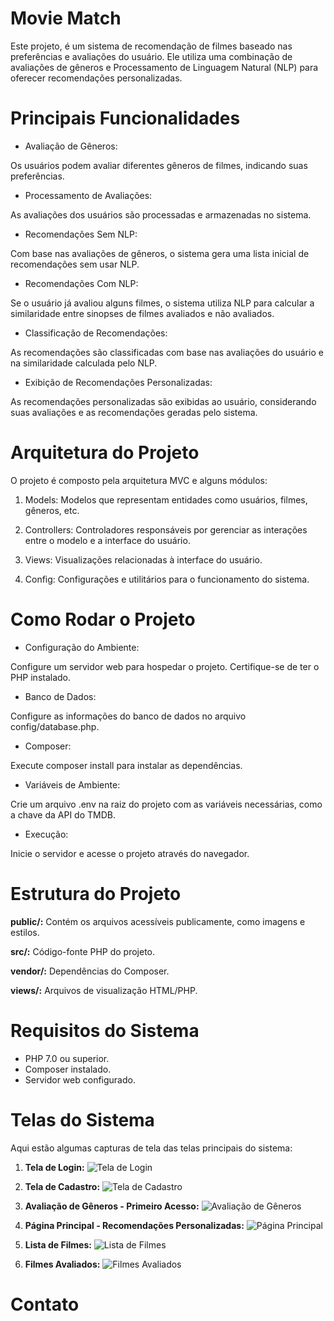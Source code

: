 # Movie Match

Este projeto, é um sistema de recomendação de filmes baseado nas preferências e avaliações do usuário. Ele utiliza uma combinação de avaliações de gêneros e Processamento de Linguagem Natural (NLP) para oferecer recomendações personalizadas.

# Principais Funcionalidades
- Avaliação de Gêneros:

Os usuários podem avaliar diferentes gêneros de filmes, indicando suas preferências.

- Processamento de Avaliações:

As avaliações dos usuários são processadas e armazenadas no sistema.

- Recomendações Sem NLP:

Com base nas avaliações de gêneros, o sistema gera uma lista inicial de recomendações sem usar NLP.

- Recomendações Com NLP:

Se o usuário já avaliou alguns filmes, o sistema utiliza NLP para calcular a similaridade entre sinopses de filmes avaliados e não avaliados.

- Classificação de Recomendações:

As recomendações são classificadas com base nas avaliações do usuário e na similaridade calculada pelo NLP.

- Exibição de Recomendações Personalizadas:

As recomendações personalizadas são exibidas ao usuário, considerando suas avaliações e as recomendações geradas pelo sistema.

# Arquitetura do Projeto
O projeto é composto pela arquitetura MVC e alguns módulos:

1. Models: Modelos que representam entidades como usuários, filmes, gêneros, etc.

2. Controllers: Controladores responsáveis por gerenciar as interações entre o modelo e a interface do usuário.

3. Views: Visualizações relacionadas à interface do usuário.

4. Config: Configurações e utilitários para o funcionamento do sistema.

# Como Rodar o Projeto

- Configuração do Ambiente:

Configure um servidor web para hospedar o projeto.
Certifique-se de ter o PHP instalado.

- Banco de Dados:

Configure as informações do banco de dados no arquivo config/database.php.

- Composer:

Execute composer install para instalar as dependências.

- Variáveis de Ambiente:

Crie um arquivo .env na raiz do projeto com as variáveis necessárias, como a chave da API do TMDB.

- Execução:

Inicie o servidor e acesse o projeto através do navegador.

# Estrutura do Projeto

**public/:** Contém os arquivos acessíveis publicamente, como imagens e estilos.

**src/:** Código-fonte PHP do projeto.

**vendor/:** Dependências do Composer.

**views/:** Arquivos de visualização HTML/PHP.

# Requisitos do Sistema

- PHP 7.0 ou superior.
- Composer instalado.
- Servidor web configurado.

# Telas do Sistema

Aqui estão algumas capturas de tela das telas principais do sistema:

1. **Tela de Login:**
   ![Tela de Login](https://github.com/NathanMarques2001/Movie-Match/blob/main/redme-assets/login.png)

2. **Tela de Cadastro:**
   ![Tela de Cadastro](https://github.com/NathanMarques2001/Movie-Match/blob/main/redme-assets/signup.png)

3. **Avaliação de Gêneros - Primeiro Acesso:**
   ![Avaliação de Gêneros](https://github.com/NathanMarques2001/Movie-Match/blob/main/redme-assets/modal.png)

4. **Página Principal - Recomendações Personalizadas:**
   ![Página Principal](https://github.com/NathanMarques2001/Movie-Match/blob/main/redme-assets/home.png)

5. **Lista de Filmes:**
   ![Lista de Filmes](https://github.com/NathanMarques2001/Movie-Match/blob/main/redme-assets/list.png)

6. **Filmes Avaliados:**
   ![Filmes Avaliados](https://github.com/NathanMarques2001/Movie-Match/blob/main/redme-assets/assessments.png)

# Contato
